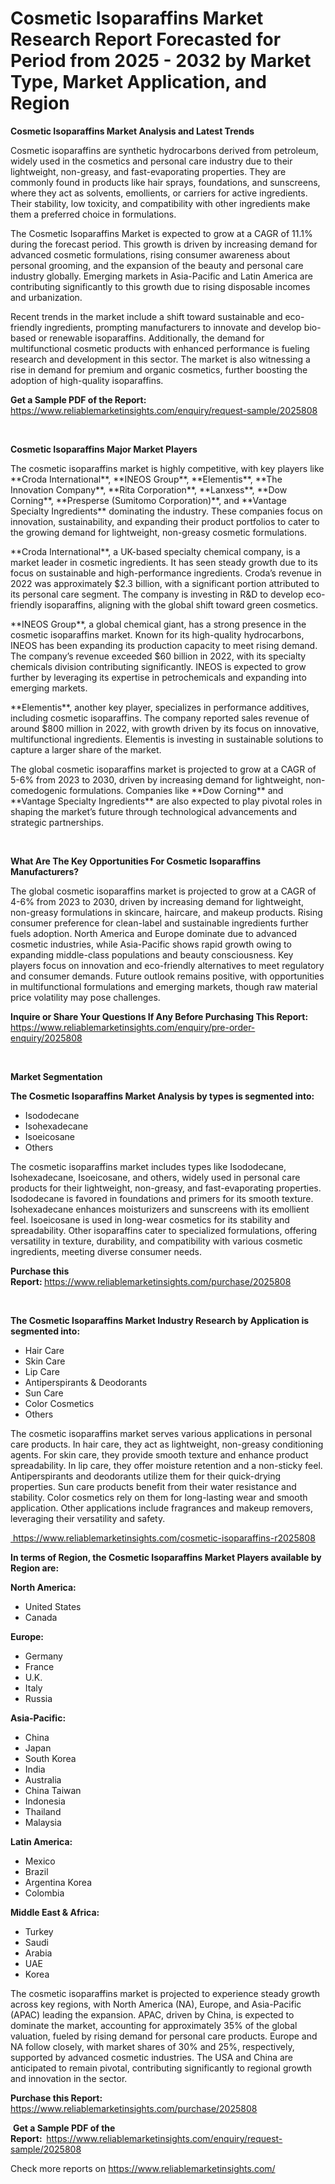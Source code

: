 <p><h1>Cosmetic Isoparaffins Market Research Report Forecasted for Period from 2025 -  2032 by Market Type, Market Application, and Region</h1></p><p><strong>Cosmetic Isoparaffins Market Analysis and Latest Trends</strong></p>
<p><p>Cosmetic isoparaffins are synthetic hydrocarbons derived from petroleum, widely used in the cosmetics and personal care industry due to their lightweight, non-greasy, and fast-evaporating properties. They are commonly found in products like hair sprays, foundations, and sunscreens, where they act as solvents, emollients, or carriers for active ingredients. Their stability, low toxicity, and compatibility with other ingredients make them a preferred choice in formulations.</p><p>The Cosmetic Isoparaffins Market is expected to grow at a CAGR of 11.1% during the forecast period. This growth is driven by increasing demand for advanced cosmetic formulations, rising consumer awareness about personal grooming, and the expansion of the beauty and personal care industry globally. Emerging markets in Asia-Pacific and Latin America are contributing significantly to this growth due to rising disposable incomes and urbanization.</p><p>Recent trends in the market include a shift toward sustainable and eco-friendly ingredients, prompting manufacturers to innovate and develop bio-based or renewable isoparaffins. Additionally, the demand for multifunctional cosmetic products with enhanced performance is fueling research and development in this sector. The market is also witnessing a rise in demand for premium and organic cosmetics, further boosting the adoption of high-quality isoparaffins.</p></p>
<p><strong>Get a Sample PDF of the Report:&nbsp;</strong> <a href="https://www.reliablemarketinsights.com/enquiry/request-sample/2025808?utm_campaign=2095&utm_medium=2&utm_source=Github&utm_content=ia&utm_term=25012025&utm_id=cosmetic-isoparaffins">https://www.reliablemarketinsights.com/enquiry/request-sample/2025808</a></p>
<p>&nbsp;</p>
<p><strong>Cosmetic Isoparaffins Major Market Players</strong></p>
<p><p>The cosmetic isoparaffins market is highly competitive, with key players like **Croda International**, **INEOS Group**, **Elementis**, **The Innovation Company**, **Rita Corporation**, **Lanxess**, **Dow Corning**, **Presperse (Sumitomo Corporation)**, and **Vantage Specialty Ingredients** dominating the industry. These companies focus on innovation, sustainability, and expanding their product portfolios to cater to the growing demand for lightweight, non-greasy cosmetic formulations.</p><p>**Croda International**, a UK-based specialty chemical company, is a market leader in cosmetic ingredients. It has seen steady growth due to its focus on sustainable and high-performance ingredients. Croda’s revenue in 2022 was approximately $2.3 billion, with a significant portion attributed to its personal care segment. The company is investing in R&D to develop eco-friendly isoparaffins, aligning with the global shift toward green cosmetics.</p><p>**INEOS Group**, a global chemical giant, has a strong presence in the cosmetic isoparaffins market. Known for its high-quality hydrocarbons, INEOS has been expanding its production capacity to meet rising demand. The company’s revenue exceeded $60 billion in 2022, with its specialty chemicals division contributing significantly. INEOS is expected to grow further by leveraging its expertise in petrochemicals and expanding into emerging markets.</p><p>**Elementis**, another key player, specializes in performance additives, including cosmetic isoparaffins. The company reported sales revenue of around $800 million in 2022, with growth driven by its focus on innovative, multifunctional ingredients. Elementis is investing in sustainable solutions to capture a larger share of the market.</p><p>The global cosmetic isoparaffins market is projected to grow at a CAGR of 5-6% from 2023 to 2030, driven by increasing demand for lightweight, non-comedogenic formulations. Companies like **Dow Corning** and **Vantage Specialty Ingredients** are also expected to play pivotal roles in shaping the market’s future through technological advancements and strategic partnerships.</p></p>
<p>&nbsp;</p>
<p><strong>What Are The Key Opportunities For Cosmetic Isoparaffins Manufacturers?</strong></p>
<p><p>The global cosmetic isoparaffins market is projected to grow at a CAGR of 4-6% from 2023 to 2030, driven by increasing demand for lightweight, non-greasy formulations in skincare, haircare, and makeup products. Rising consumer preference for clean-label and sustainable ingredients further fuels adoption. North America and Europe dominate due to advanced cosmetic industries, while Asia-Pacific shows rapid growth owing to expanding middle-class populations and beauty consciousness. Key players focus on innovation and eco-friendly alternatives to meet regulatory and consumer demands. Future outlook remains positive, with opportunities in multifunctional formulations and emerging markets, though raw material price volatility may pose challenges.</p></p>
<p><strong>Inquire or Share Your Questions If Any Before Purchasing This Report:</strong> <a href="https://www.reliablemarketinsights.com/enquiry/pre-order-enquiry/2025808?utm_campaign=2095&utm_medium=2&utm_source=Github&utm_content=ia&utm_term=25012025&utm_id=cosmetic-isoparaffins">https://www.reliablemarketinsights.com/enquiry/pre-order-enquiry/2025808</a></p>
<p>&nbsp;</p>
<p><strong>Market Segmentation</strong></p>
<p><strong>The Cosmetic Isoparaffins Market Analysis by types is segmented into:</strong></p>
<p><ul><li>Isododecane</li><li>Isohexadecane</li><li>Isoeicosane</li><li>Others</li></ul></p>
<p><p>The cosmetic isoparaffins market includes types like Isododecane, Isohexadecane, Isoeicosane, and others, widely used in personal care products for their lightweight, non-greasy, and fast-evaporating properties. Isododecane is favored in foundations and primers for its smooth texture. Isohexadecane enhances moisturizers and sunscreens with its emollient feel. Isoeicosane is used in long-wear cosmetics for its stability and spreadability. Other isoparaffins cater to specialized formulations, offering versatility in texture, durability, and compatibility with various cosmetic ingredients, meeting diverse consumer needs.</p></p>
<p><strong>Purchase this Report:&nbsp;</strong><a href="https://www.reliablemarketinsights.com/purchase/2025808?utm_campaign=2095&utm_medium=2&utm_source=Github&utm_content=ia&utm_term=25012025&utm_id=cosmetic-isoparaffins">https://www.reliablemarketinsights.com/purchase/2025808</a></p>
<p>&nbsp;</p>
<p><strong>The Cosmetic Isoparaffins Market Industry Research by Application is segmented into:</strong></p>
<p><ul><li>Hair Care</li><li>Skin Care</li><li>Lip Care</li><li>Antiperspirants & Deodorants</li><li>Sun Care</li><li>Color Cosmetics</li><li>Others</li></ul></p>
<p><p>The cosmetic isoparaffins market serves various applications in personal care products. In hair care, they act as lightweight, non-greasy conditioning agents. For skin care, they provide smooth texture and enhance product spreadability. In lip care, they offer moisture retention and a non-sticky feel. Antiperspirants and deodorants utilize them for their quick-drying properties. Sun care products benefit from their water resistance and stability. Color cosmetics rely on them for long-lasting wear and smooth application. Other applications include fragrances and makeup removers, leveraging their versatility and safety.</p></p>
<p><a href="https://www.reliablemarketinsights.com/cosmetic-isoparaffins-r2025808?utm_campaign=2095&utm_medium=2&utm_source=Github&utm_content=ia&utm_term=25012025&utm_id=cosmetic-isoparaffins">&nbsp;https://www.reliablemarketinsights.com/cosmetic-isoparaffins-r2025808</a></p>
<p><strong>In terms of Region, the Cosmetic Isoparaffins Market Players available by Region are:</strong></p>
<p>
    <p> <strong> North America: </strong>
        <ul>
            <li>United States</li>
            <li>Canada</li>
        </ul>
        </p> 
    <p> <strong> Europe: </strong>
        <ul>
            <li>Germany</li>
            <li>France</li>
            <li>U.K.</li>
            <li>Italy</li>
            <li>Russia</li>
        </ul>
        </p> 
    <p> <strong> Asia-Pacific: </strong>
        <ul>
            <li>China</li>
            <li>Japan</li>
            <li>South Korea</li>
            <li>India</li>
            <li>Australia</li>
            <li>China Taiwan</li>
            <li>Indonesia</li>
            <li>Thailand</li>
            <li>Malaysia</li>
        </ul>
        </p> 
    <p> <strong> Latin America: </strong>
        <ul>
            <li>Mexico</li>
            <li>Brazil</li>
            <li>Argentina Korea</li>
            <li>Colombia</li>
        </ul>
        </p> 
    <p> <strong> Middle East & Africa: </strong>
        <ul>
            <li>Turkey</li>
            <li>Saudi</li>
            <li>Arabia</li>
            <li>UAE</li>
            <li>Korea</li>
        </ul>
    </p>
    </p>
<p><p>The cosmetic isoparaffins market is projected to experience steady growth across key regions, with North America (NA), Europe, and Asia-Pacific (APAC) leading the expansion. APAC, driven by China, is expected to dominate the market, accounting for approximately 35% of the global valuation, fueled by rising demand for personal care products. Europe and NA follow closely, with market shares of 30% and 25%, respectively, supported by advanced cosmetic industries. The USA and China are anticipated to remain pivotal, contributing significantly to regional growth and innovation in the sector.</p></p>
<p><strong>Purchase this Report: </strong><a href="https://www.reliablemarketinsights.com/purchase/2025808?utm_campaign=2095&utm_medium=2&utm_source=Github&utm_content=ia&utm_term=25012025&utm_id=cosmetic-isoparaffins">https://www.reliablemarketinsights.com/purchase/2025808</a></p>
<p>&nbsp;<strong>Get a Sample PDF of the Report:&nbsp;&nbsp;</strong><a href="https://www.reliablemarketinsights.com/enquiry/request-sample/2025808?utm_campaign=2095&utm_medium=2&utm_source=Github&utm_content=ia&utm_term=25012025&utm_id=cosmetic-isoparaffins">https://www.reliablemarketinsights.com/enquiry/request-sample/2025808</a></p>
<p><strong></strong></p>
<p>Check more reports on <a href="https://www.reliablemarketinsights.com/?utm_campaign=2095&utm_medium=2&utm_source=Github&utm_content=ia&utm_term=25012025&utm_id=cosmetic-isoparaffins">https://www.reliablemarketinsights.com/</a></p>